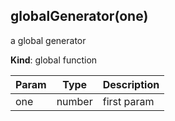 ## globalGenerator(one)
a global generator

**Kind**: global function  

| Param | Type | Description |
| --- | --- | --- |
| one | number | first param |

